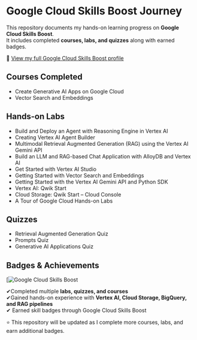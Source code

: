 # Google Cloud Skills Boost Journey  

This repository documents my hands-on learning progress on **Google Cloud Skills Boost**.  
It includes completed **courses, labs, and quizzes** along with earned badges.  

🔗 [View my full Google Cloud Skills Boost profile](https://www.cloudskillsboost.google/profile/activity)  

## Courses Completed
- Create Generative AI Apps on Google Cloud  
- Vector Search and Embeddings
  
## Hands-on Labs
- Build and Deploy an Agent with Reasoning Engine in Vertex AI  
- Creating Vertex AI Agent Builder  
- Multimodal Retrieval Augmented Generation (RAG) using the Vertex AI Gemini API  
- Build an LLM and RAG-based Chat Application with AlloyDB and Vertex AI  
- Get Started with Vertex AI Studio  
- Getting Started with Vector Search and Embeddings  
- Getting Started with the Vertex AI Gemini API and Python SDK  
- Vertex AI: Qwik Start  
- Cloud Storage: Qwik Start – Cloud Console  
- A Tour of Google Cloud Hands-on Labs  

## Quizzes
- Retrieval Augmented Generation Quiz  
- Prompts Quiz  
- Generative AI Applications Quiz  

## Badges & Achievements
[![Google Cloud Skills Boost](https://www.cloudskillsboost.google/profile/badges)  

✔Completed multiple **labs, quizzes, and courses**  
✔Gained hands-on experience with **Vertex AI, Cloud Storage, BigQuery, and RAG pipelines**  
✔ Earned skill badges through Google Cloud Skills Boost  

⭐ This repository will be updated as I complete more courses, labs, and earn additional badges.  
